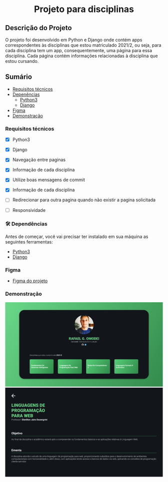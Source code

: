<h1 align="center">Projeto para disciplinas</h1>

## Descrição do Projeto
O projeto foi desenvolvido em Python e Django onde contém apps correspondentes às disciplinas que estou matriculado 2021/2, ou seja,
para cada disciplina tem um app, consequentemente, uma página para essa disciplina. Cada página contém informações relacionadas
à disciplina que estou cursando.


## Sumário
<!--ts-->
   * [Requisitos técnicos](#requisite)
   * [Depenências](#dependency)
      * [Python3](#python3)
      * [Django](#django)
   * [Figma](#figma)
   * [Demonstração](#thanks)
<!--te-->

### Requisitos técnicos
- [x] Python3
- [x] Django
- [x] Navegação entre paginas
- [x] Informação de cada disciplina
- [x] Utilize boas mensagens de commit
- [x] Informação de cada disciplina
- [ ] Redirecionar para outra pagina quando não existir a pagina solicitada
- [ ] Responsividade


### 🛠 Dependências
Antes de começar, você vai precisar ter instalado em sua máquina as seguintes ferramentas:
 - [Python3](https://www.python.org/downloads/)
 - [Django](https://www.djangoproject.com/download/)

### Figma
- [Figma do projeto](https://www.figma.com/file/1BQYgis0XnaVTG6iCA4rRF/Untitled?node-id=0%3A1)

### Demonstração

![Alt text](/img-illustration/Apresentacao.png?raw=true "home-figma")
![Alt text](/img-illustration/page2.png?raw=true "page-figma")
